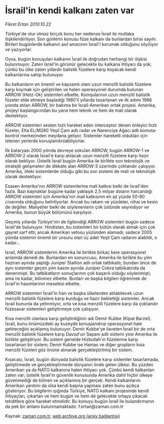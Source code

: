 # İsrail'in kendi kalkanı zaten var

*Fikret Ertan 2010.10.22*

<td class="news-spot">
<p>Türkiye'de olur olmaz birçok konu her nedense İsrail ile mutlaka ilişkilendiriliyor. Son günlerin konusu füze kalkanı da bunlardan birisi sayılır. Birileri bugünlerde kalkanın asıl amacının İsrail'i korumak olduğunu söylüyor ve yazıyorlar.</p>
<p><p>Oysa, bugün konuşulan kalkanın İsrail ile doğrudan herhangi bir ilişkisi bulunmuyor. Zaten İsrail'in görünür gelecekte bu kalkana ihtiyacı da yok; çünkü bu ülke zaten yıllardır balistik füzelere karşı koyacak kendi kalkanlarına sahip bulunuyor.
<p>Bu kalkanların en önemli ve kapsamlı olanı uzun menzilli balistik füzelere karşı koymak için geliştirilen ve halen operasyonel durumda bulunan ARROW (Hetz-Ok) sistemleri elbette. Komşularının uzun menzilli balistik füzeler elde etmeye başladığı 1980'li yıllarda tasarlanan ve ilk adımı 1986 yılında atılan ARROW, bir bakıma bir İsrail-Amerikan ortak projesi. Amerika, projeyi başlangıcından bu yana hem teknik ve hem de mali olarak destekliyor.
<p>ARROW sistemleri sesten hızlı hareket eden interceptor denen önleyici hızlı füzeler, Elta EL/M280 Yeşil Çam adlı radar ve Narenciye Ağacı adlı komuta-kontrol merkezinden meydana geliyor. Sistemler hareketli oldukları için istenen yerlerde konuşlandırılabiliyorlar.
<p>İlk bataryası 2000 yılında devreye sokulan ARROW, bugün ARROW-1 ve ARROW-2 olarak İsrail'e karşı atılacak uzun menzilli füzelere karşı hazır olarak bekliyor. Üstelik İsrail bugün Amerika ile birlikte son teknolojik ve stratejik gelişmeleri de dikkate alan ARROW-3 üzerinde çoktandır çalışıyor. Amerika, öteki sistemlerde olduğu gibi bu son sistemi de mali ve teknolojik olarak destekliyor.
<p>Esasen Amerika'nın ARROW sistemlerine mali katkısı belki de İsrail'den fazla. Bazı kaynaklar bugüne kadar yaklaşık 2,5 milyar doların harcandığı ARROW sistemleri için Amerika'nın mali katkısının en az yüzde 50-80 civarında olduğunu belirtiyorlar. Ancak bu rakam ve yüzdeler, nihai ve kesin de değiller. Maliyetler belki de söylenenlerin çok üstünde seyrediyor ve Amerika, bunun büyük bölümünü karşılıyor.
<p>Geçmiş yıllarda Türkiye'nin de ilgilendiği ARROW sistemleri bugün sadece İsrail'de bulunuyor. Hindistan, bu sistemleri bir bütün olarak almak için çok gayret sarf etti; ancak Amerikan vetosu yüzünden alamadı; sadece 2005 yılında sistemin önemli bir unsuru olan üç adet Yeşil Çam radarını alabildi, o kadar...
<p>İsrail, ARROW sistemlerini Amerika ile birlikte birkaç kere operasyonel anlamda denedi de. Bunlardan en sonuncusu, Amerika ile birlikte bu yılın haziran ayında yaptığı Juniper Stallion adlı ortak tatbikattı; bundan önce de aynı sistemler geçen yılın kasım ayında Juniper Cobra tatbikatında da denenmişti. Bu tatbikatların sonuçlarının çok başarılı olduğu söylenmişti; ama ne kadar, bilinmez elbette. Bunları ve başka bilgileri öğrenmek de İsrail'in hasımlarının meselesi elbette.
<p>ARROW sistemleri İsrail'in İran ve başka ülkelerden atılabilecek uzun menzilli balistik füzelere karşı kurduğu ve hazır beklettiği sistemler. Ancak İsrail bununla da yetinmiyor, orta ve kısa menzilli füzelere karşı da çoktandır füzesavar sistemleri geliştirmeye çok çalışıyor.
<p>Kısa menzilli olanlara karşı geliştirdiğinin adı Demir Kubbe (Kipat Barzel). İsrail, bunu önümüzdeki ay kuzeyde konuşlandırıp operasyonel hale getireceğini açıklamış bulunuyor. Demir Kubbe'ye ilaveten İsrail bir de orta menzilli balistik füzelere karşı Davud'un Sapanı adlı sistemi yine Amerika ile birlikte geliştiriyor. Bu sistem genelde Hizbullah'ın füzelerine karşı tasarlanan bir sistem; Demir Kubbe ise Hamas ve diğer grupların kısa menzilli füzeleri göz önüne alınarak gerçekleştirilmiş bir sistem.
<p>Kısacası, İsrail, bugün dünyada balistik füzelere karşı sistemler tasarlamada, geliştirmede ve gerçekleştirmede dünyanın önde gelen ülkesi. Bu yüzden Amerikan ya da NATO kalkanına halen ihtiyacı yok. Çünkü kendi kalkanları zaten var; üstelik İsrail'in güvenlik konusunda Amerika dahil hiçbir ülkeye güvenmediği de bilinen ve açıklanmış bir gerçek. Kendi kalkanlarını Amerikan yardımı da olsa kendi başına yapması zaten bunu açıkça gösteriyor. Bu bilgilerin ışığında Türkiye, NATO kalkanı projesinde kendi ihtiyaçları, çıkarları ve hem bugün ve hem de gelecekte ortaya çıkacak tehditlere göre hareket etmelidir. Bu konuyu bugün İsrail ile bulandırmanın da pek bir anlamı bulunmamaktadır. f.ertan@zaman.com.tr</p>
<a href="http://web.archive.org/web/20101201020745/mailto:f.ertan@zaman.com.tr">
</a></p></p></p></p></p></p></p></p></p></p></td>

Kaynak: [zaman.com.tr](http://zaman.com.tr/yazar.do?yazino=1043407), [web.archive.org (arşiv bağlantısı)](http://web.archive.org/web/20101201020745/http://zaman.com.tr/yazar.do?yazino=1043407)
